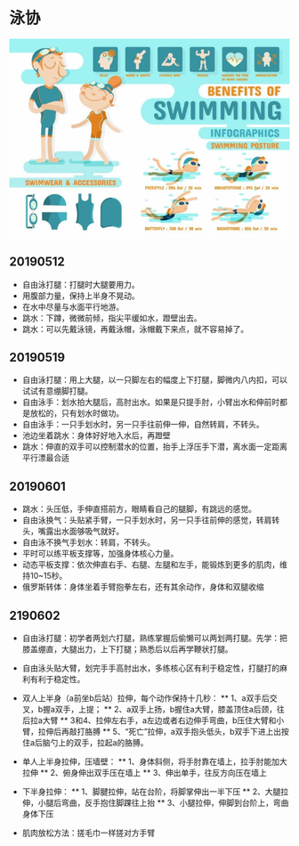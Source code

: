 # 泳协

![](./images/swimming.jpg)


## 20190512
* 自由泳打腿：打腿时大腿要用力。
* 用腹部力量，保持上半身不晃动。
* 在水中尽量与水面平行地游。
* 跳水：下蹲，微微前倾，指尖平缓如水，蹬壁出去。
* 跳水：可以先戴泳镜，再戴泳帽，泳帽戴下来点，就不容易掉了。

## 20190519
* 自由泳打腿：用上大腿，以一只脚左右的幅度上下打腿，脚微内八内扣，可以试试有意绷脚打腿。
* 自由泳手：划水拍大腿后，高肘出水。如果是只提手肘，小臂出水和伸前时都是放松的，只有划水时做功。
* 自由泳手：一只手划水时，另一只手往前伸一伸，自然转肩，不转头。
* 池边坐着跳水：身体好好地入水后，再蹬壁
* 跳水：伸直的双手可以控制潜水的位置，抬手上浮压手下潜，离水面一定距离平行漂最合适

## 20190601
* 跳水：头压低，手伸直搭前方，眼睛看自己的腿脚，有跳远的感觉。
* 自由泳换气：头贴紧手臂，一只手划水时，另一只手往前伸的感觉，转肩转头，嘴露出水面够吸气就好。
* 自由泳不换气手划水：转肩，不转头。
* 平时可以练平板支撑等，加强身体核心力量。
* 动态平板支撑：依次伸直右手、右腿、左腿和左手，能锻炼到更多的肌肉，维持10~15秒。
* 俄罗斯转体：身体坐着手臂抱拳左右，还有其余动作，身体和双腿收缩

## 2190602
* 自由泳打腿：初学者两划六打腿，熟练掌握后偷懒可以两划两打腿。先学：把膝盖绷直，大腿出力，上下打腿；熟悉后以后再学鞭状打腿。
* 自由泳️头贴大臂，划完手手高肘出水，多练核心区有利于稳定性，打腿打的麻利有利于稳定性。
* 双人上半身（a前坐b后站）拉伸，每个动作保持十几秒：
  ** 1、a双手后交叉，b握a双手，上提；
  ** 2、a双手上扬，b握住a大臂，膝盖顶住a后颈，往后拉a大臂
  ** 3和4、拉伸左右手，a左边或者右边伸手弯曲，b压住大臂和小臂，拉伸后再敲打胳膊
  ** 5、“死亡”拉伸，a双手抱头低头，b双手下进上出按住a后脑勺上的双手，拉起a的胳膊。

* 单人上半身拉伸，压墙壁：
  ** 1、身体斜侧，将手肘靠在墙上，拉手肘能加大拉伸
  ** 2、俯身伸出双手压在墙上
  ** 3、伸出单手，往反方向压在墙上

* 下半身拉伸：
  ** 1、脚腱拉伸，站在台阶，将脚掌伸出一半下压
  ** 2、大腿拉伸，小腿后弯曲，反手抱住脚踝往上抬
  ** 3、小腿拉伸，伸脚到台阶上，弯曲身体下压

* 肌肉放松方法：搓毛巾一样搓对方手臂
